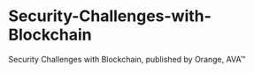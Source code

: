 # Security-Challenges-with-Blockchain
Security Challenges with Blockchain, published by Orange, AVA™

